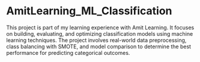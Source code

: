 # AmitLearning_ML_Classification
This project is part of my learning experience with Amit Learning. It focuses on building, evaluating, and optimizing classification models using machine learning techniques. The project involves real-world data preprocessing, class balancing with SMOTE, and model comparison to determine the best performance for predicting categorical outcomes.

